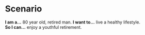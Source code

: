 # Scenario

**I am a…** 80 year old, retired man.
**I want to…** live a healthy lifestyle.   
**So I can…** enjoy a youthful retirement. 